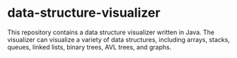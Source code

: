 # data-structure-visualizer
This repository contains a data structure visualizer written in Java. The visualizer can visualize a variety of data structures, including arrays, stacks, queues, linked lists, binary trees, AVL trees, and graphs. 
